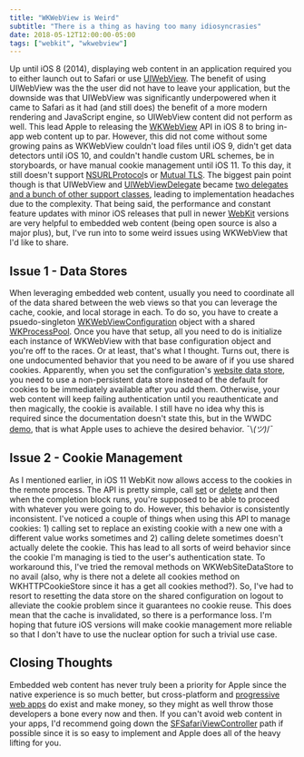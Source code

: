 ```yaml
---
title: "WKWebView is Weird"
subtitle: "There is a thing as having too many idiosyncrasies"
date: 2018-05-12T12:00:00-05:00
tags: ["webkit", "wkwebview"]
---
```


Up until iOS 8 (2014), displaying web content in an application required you to either launch out to Safari or use [UIWebView](https://developer.apple.com/documentation/uikit/uiwebview?language=objc). The benefit of using UIWebView was the the user did not have to leave your application, but the downside was that UIWebView was significantly underpowered when it came to Safari as it had (and still does) the benefit of a more modern rendering and JavaScript engine, so UIWebView content did not perform as well. This lead Apple to releasing the [WKWebView](https://developer.apple.com/documentation/webkit/wkwebview?language=objc) API in iOS 8 to bring in-app web content up to par. However, this did not come without some growing pains as WKWebView couldn't load files until iOS 9, didn't get data detectors until iOS 10, and couldn't handle custom URL schemes, be in storyboards, or have manual cookie management until iOS 11. To this day, it still doesn't support [NSURLProtocol](https://developer.apple.com/documentation/foundation/nsurlprotocol?language=objc)s or [Mutual TLS](https://en.wikipedia.org/wiki/Mutual_authentication). The biggest pain point though is that UIWebView and [UIWebViewDelegate](https://developer.apple.com/documentation/uikit/uiwebviewdelegate?language=objc) became [two delegates and a bunch of other support classes](https://developer.apple.com/documentation/webkit?language=objc), leading to implementation headaches due to the complexity. That being said, the performance and constant feature updates with minor iOS releases that pull in newer [WebKit](https://webkit.org) versions are very helpful to embedded web content (being open source is also a major plus), but, I've run into to some weird issues using WKWebView that I'd like to share.

## Issue 1 - Data Stores
When leveraging embedded web content, usually you need to coordinate all of the data shared between the web views so that you can leverage the cache, cookie, and local storage in each. To do so, you have to create a psuedo-singleton [WKWebViewConfiguration](https://developer.apple.com/documentation/webkit/wkwebviewconfiguration?language=objc) object with a shared [WKProcessPool](https://developer.apple.com/documentation/webkit/wkprocesspool?language=objc). Once you have that setup, all you need to do is initialize each instance of WKWebView with that base configuration object and you're off to the races. Or at least, that's what I thought. Turns out, there is one undocumented behavior that you need to be aware of if you use shared cookies. Apparently, when you set the configuration's [website data store](https://developer.apple.com/documentation/webkit/wkwebsitedatastore?language=objc), you need to use a non-persistent data store instead of the default for cookies to be immediately available after you add them. Otherwise, your web content will keep failing authentication until you reauthenticate and then magically, the cookie is available. I still have no idea why this is required since the documentation doesn't state this, but in the WWDC [demo](https://developer.apple.com/videos/play/wwdc2017/220/), that is what Apple uses to achieve the desired behavior. ¯\\_(ツ)_/¯

## Issue 2 - Cookie Management
As I mentioned earlier, in iOS 11 WebKit now allows access to the cookies in the remote process. The API is pretty simple, call [set](https://developer.apple.com/documentation/webkit/wkhttpcookiestore/2882007-setcookie?language=objc) or [delete](https://developer.apple.com/documentation/webkit/wkhttpcookiestore/2882009-deletecookie?language=objc) and then when the completion block runs, you're supposed to be able to proceed with whatever you were going to do. However, this behavior is consistently inconsistent. I've noticed a couple of things when using this API to manage cookies: 1) calling set to replace an existing cookie with a new one with a different value works sometimes and 2) calling delete sometimes doesn't actually delete the cookie. This has lead to all sorts of weird behavior since the cookie I'm managing is tied to the user's authentication state. To workaround this, I've tried the removal methods on WKWebSiteDataStore to no avail (also, why is there not a delete all cookies method on WKHTTPCookieStore since it has a get all cookies method?). So, I've had to resort to resetting the data store on the shared configuration on logout to alleviate the cookie problem since it guarantees no cookie reuse. This does mean that the cache is invalidated, so there is a performance loss. I'm hoping that future iOS versions will make cookie management more reliable so that I don't have to use the nuclear option for such a trivial use case.

## Closing Thoughts
Embedded web content has never truly been a priority for Apple since the native experience is so much better, but cross-platform and [progressive web apps](https://en.wikipedia.org/wiki/Progressive_Web_Apps) do exist and make money, so they might as well throw those developers a bone every now and then. If you can't avoid web content in your apps, I'd recommend going down the [SFSafariViewController](https://developer.apple.com/documentation/safariservices/sfsafariviewcontroller?language=objc) path if possible since it is so easy to implement and Apple does all of the heavy lifting for you.
